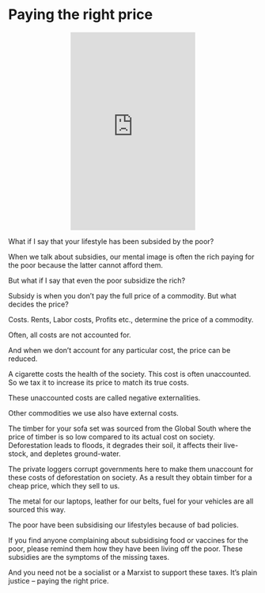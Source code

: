 # Paying the right price
<div style="text-align: center;">
  <iframe
    width="50%"
    height="400"
    src="https://www.youtube.com/embed/WAxRLkZyKpI"
    title="YouTube video player"
    frameborder="0"
    allow="accelerometer; autoplay; clipboard-write; encrypted-media; gyroscope; picture-in-picture; web-share"
    allowfullscreen>
  </iframe>
</div>

What if I say that your lifestyle has been subsided by the poor?

When we talk about subsidies, our mental image is often the rich paying for the poor because the latter cannot afford them.

But what if I say that even the poor subsidize the rich?

Subsidy is when you don’t pay the full price of a commodity. But what decides the price?

Costs. Rents, Labor costs, Profits etc., determine the price of a commodity.

Often, all costs are not accounted for.

And when we don’t account for any particular cost, the price can be reduced.

A cigarette costs the health of the society. This cost is often unaccounted. So we tax it to increase its price to match its true costs.

These unaccounted costs are called negative externalities.

Other commodities we use also have external costs.

The timber for your sofa set was sourced from the Global South where the price of timber is so low compared to its actual cost on society. Deforestation leads to floods, it degrades their soil, it affects their live-stock, and depletes ground-water.

The private loggers corrupt governments here to make them unaccount for these costs of deforestation on society. As a result they obtain timber for a cheap price, which they sell to us.

The metal for our laptops, leather for our belts, fuel for your vehicles are all sourced this way.

The poor have been subsidising our lifestyles because of bad policies.

If you find anyone complaining about subsidising food or vaccines for the poor, please remind them how they have been living off the poor. These subsidies are the symptoms of the missing taxes.

And you need not be a socialist or a Marxist to support these taxes. It’s plain justice – paying the right price.